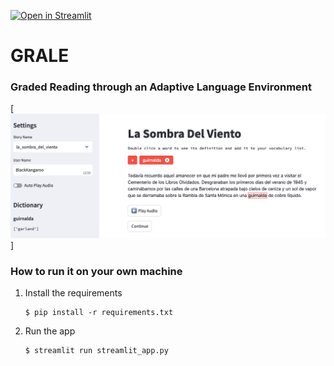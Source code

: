 [![Open in Streamlit](https://static.streamlit.io/badges/streamlit_badge_black_white.svg)](https://cs6460-omscs-project.streamlit.app/)

# GRALE
### Graded Reading through an Adaptive Language Environment

[![UI Intro](readme_image.png)]



### How to run it on your own machine

1. Install the requirements

   ```
   $ pip install -r requirements.txt
   ```

2. Run the app

   ```
   $ streamlit run streamlit_app.py
   ```

